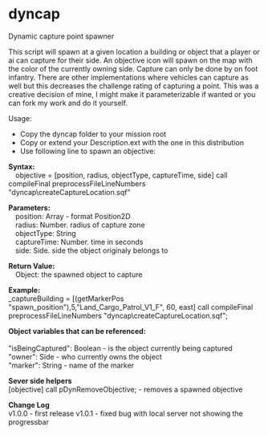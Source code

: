 # dyncap
Dynamic capture point spawner

This script will spawn at a given location a building or object that a player or ai can capture for their side.  An objective icon will spawn on the map with the color of the currently owning side.  Capture can only be done by on foot infantry.  There are other implementations where vehicles can capture as well but this decreases the challenge rating of capturing a point.  This was a creative decision of mine, I might make it parameterizable if wanted or you can fork my work and do it yourself.

Usage:

- Copy the dyncap folder to your mission root
- Copy or extend your Description.ext with the one in this distribution
- Use following line to spawn an objective:
<p>
<b>Syntax:</b><br>
    &emsp;objective = [position, radius, objectType, captureTime, side] call compileFinal preprocessFileLineNumbers "dyncap\createCaptureLocation.sqf"<p>
<b>Parameters:</b><br>
    &emsp;position: Array - format Position2D<br>
    &emsp;radius: Number. radius of capture zone<br>
    &emsp;objectType: String<br>
    &emsp;captureTime: Number. time in seconds<br>
    &emsp;side: Side. side the object originaly belongs to<p>
<b>Return Value:</b><br>
    &emsp;Object: the spawned object to capture<p>
<b>Example:</b><br>
_captureBuilding = [(getMarkerPos "spawn_position"),5,"Land_Cargo_Patrol_V1_F", 60, east] call compileFinal preprocessFileLineNumbers "dyncap\createCaptureLocation.sqf";
<p>
<b>Object variables that can be referenced:</b><br>
<br>
"isBeingCaptured": Boolean - is the object currently being captured<br>
"owner": Side - who currently owns the object<br>
"marker": String - name of the marker<p>
<b>Sever side helpers</b><br>
[objective] call pDynRemoveObjective; - removes a spawned objective
<p>
<b>Change Log</b>
<br>
v1.0.0
- first release
v1.0.1
- fixed bug with local server not showing the progressbar